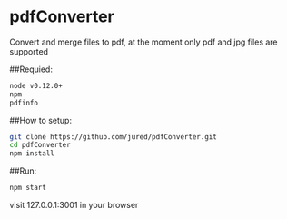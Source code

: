 # pdfConverter
Convert and merge files to pdf, at the moment only pdf and jpg files are supported



##Requied:
``` bash
node v0.12.0+
npm
pdfinfo
``` 

##How to setup:
``` bash
git clone https://github.com/jured/pdfConverter.git
cd pdfConverter
npm install
```

##Run:
``` bash
npm start
```
visit 127.0.0.1:3001 in your browser
